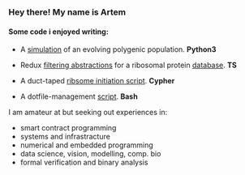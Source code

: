 ### Hey there! My name is Artem


#### Some code i enjoyed writing:

   - A [simulation](https://github.com/rtviii/polygenicity-simulations/blob/master/february/Individual/Individ_T.py) of an evolving polygenic population. __Python3__
   - Redux [filtering abstractions](https://github.com/rtviii/ribosome.xyz-frontend.ts/blob/master/src/redux/reducers/Filters/ActionTypes.ts) for a ribosomal protein [database](https://ribosome.xyz). __TS__ 

   - A duct-taped [ribsome initiation script](https://github.com/rtviii/ribxz/blob/master/src/resources/cypher-tools/induct_struct..sh). __Cypher__
   - A dotfile-management [script](https://github.com/rtviii/actin/blob/master/distribute_configs.sh). __Bash__
 
I am amateur at but seeking out experiences in:

+ smart contract programming
+ systems and infrastracture
+ numerical and embedded programming
+ data science, vision, modelling, comp. bio
+ formal verification and binary analysis
